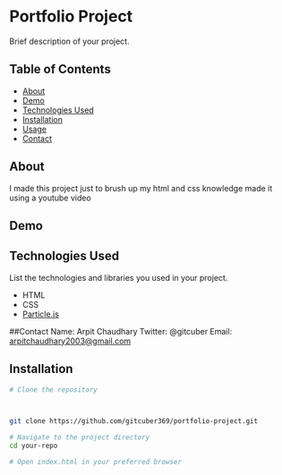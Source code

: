 # Portfolio Project 

Brief description of your project.

## Table of Contents
- [About](#about)
- [Demo](#demo)
- [Technologies Used](#technologies-used)
- [Installation](#installation)
- [Usage](#usage)
- [Contact](#contact)

## About
I made this project just to brush up my html and css knowledge made it using a youtube video

## Demo



## Technologies Used
List the technologies and libraries you used in your project.

- HTML
- CSS
- [Particle.js](https://vincentgarreau.com/particles.js/)

##Contact 
Name: Arpit Chaudhary
Twitter: @gitcuber
Email: arpitchaudhary2003@gmail.com

## Installation

```bash
# Clone the repository



git clone https://github.com/gitcuber369/portfolio-project.git

# Navigate to the project directory
cd your-repo

# Open index.html in your preferred browser
